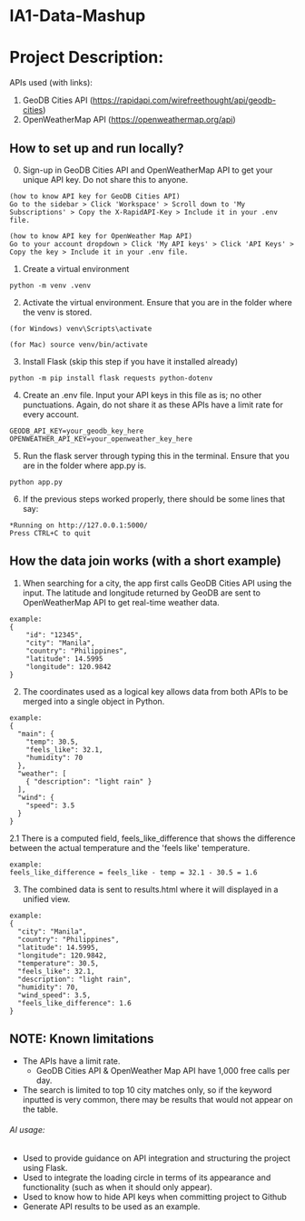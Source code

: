 # IA1-Data-Mashup

# Project Description:

APIs used (with links):
1. GeoDB Cities API (https://rapidapi.com/wirefreethought/api/geodb-cities)
2. OpenWeatherMap API (https://openweathermap.org/api)

## How to set up and run locally?
0. Sign-up in GeoDB Cities API and OpenWeatherMap API to get your unique API key. Do not share this to anyone.
```
(how to know API key for GeoDB Cities API)
Go to the sidebar > Click 'Workspace' > Scroll down to 'My Subscriptions' > Copy the X-RapidAPI-Key > Include it in your .env file.

(how to know API key for OpenWeather Map API)
Go to your account dropdown > Click 'My API keys' > Click 'API Keys' > Copy the key > Include it in your .env file.

```
1. Create a virtual environment
```
python -m venv .venv
```
2. Activate the virtual environment. Ensure that you are in the folder where the venv is stored.
``` 
(for Windows) venv\Scripts\activate
```
```
(for Mac) source venv/bin/activate
```
3. Install Flask (skip this step if you have it installed already)
```
python -m pip install flask requests python-dotenv
```
4. Create an .env file. Input your API keys in this file as is; no other punctuations. Again, do not share it as these APIs have a limit rate for every account.
```
GEODB_API_KEY=your_geodb_key_here
OPENWEATHER_API_KEY=your_openweather_key_here
```
5. Run the flask server through typing this in the terminal. Ensure that you are in the folder where app.py is.
```
python app.py
```
6. If the previous steps worked properly, there should be some lines that say:
```
*Running on http://127.0.0.1:5000/
Press CTRL+C to quit
```

## How the data join works (with a short example)
1. When searching for a city, the app first calls GeoDB Cities API using the input. The latitude and longitude returned by GeoDB are sent to OpenWeatherMap API to get real-time weather data.
```
example:
{
    "id": "12345",
    "city": "Manila",
    "country": "Philippines",
    "latitude": 14.5995
    "longitude": 120.9842
}
```
2. The coordinates used as a logical key allows data from both APIs to be merged into a single object in Python. 
```
example:
{
  "main": {
    "temp": 30.5,
    "feels_like": 32.1,
    "humidity": 70
  },
  "weather": [
    { "description": "light rain" }
  ],
  "wind": {
    "speed": 3.5
  }
}
```
2.1 There is a computed field, feels_like_difference that shows the difference between the actual temperature and the 'feels like' temperature.
```
example:
feels_like_difference = feels_like - temp = 32.1 - 30.5 = 1.6
```

3. The combined data is sent to results.html where it will displayed in a unified view.
```
example:
{
  "city": "Manila",
  "country": "Philippines",
  "latitude": 14.5995,
  "longitude": 120.9842,
  "temperature": 30.5,
  "feels_like": 32.1,
  "description": "light rain",
  "humidity": 70,
  "wind_speed": 3.5,
  "feels_like_difference": 1.6
}
```

## NOTE: Known limitations
- The APIs have a limit rate. 
    - GeoDB Cities API & OpenWeather Map API have 1,000 free calls per day. 
- The search is limited to top 10 city matches only, so if the keyword inputted is very common, there may be results that would not appear on the table.

###### AI usage:
- Used to provide guidance on API integration and structuring the project using Flask.
- Used to integrate the loading circle in terms of its appearance and functionality (such as when it should only appear).
- Used to know how to hide API keys when committing project to Github
- Generate API results to be used as an example.

